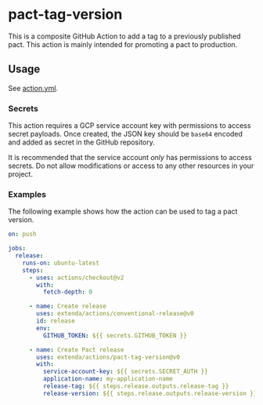 # pact-tag-version

This is a composite GitHub Action to add a tag to a previously published pact. This action is
mainly intended for promoting a pact to production.

## Usage

See [action.yml](action.yml).

### Secrets

This action requires a GCP service account key with permissions to access secret payloads. Once created, the JSON key should be `base64` encoded and added as
secret in the GitHub repository.

It is recommended that the service account _only_ has permissions to access secrets. Do not allow modifications or
access to any other resources in your project.

### Examples

The following example shows how the action can be used to tag a pact version.

```yaml
on: push

jobs:
  release:
    runs-on: ubuntu-latest
    steps:
      - uses: actions/checkout@v2
        with:
          fetch-depth: 0

      - name: Create release
        uses: extenda/actions/conventional-release@v0
        id: release
        env:
          GITHUB_TOKEN: ${{ secrets.GITHUB_TOKEN }}

      - name: Create Pact release
        uses: extenda/actions/pact-tag-version@v0
        with:
          service-account-key: ${{ secrets.SECRET_AUTH }}
          application-name: my-application-name
          release-tag: ${{ steps.release.outputs.release-tag }}
          release-version: ${{ steps.release.outputs.release-version }}
```

